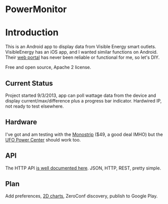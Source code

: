 PowerMonitor
============

# Introduction
This is an Android app to display data from Visible Energy smart outlets. VisibleEnergy has an iOS app, and I wanted similar functions on Android. Their
[web portal](http://service.visiblenergy.com/login) has never been reliable or functional for me, so let's DIY.

Free and open source, Apache 2 license.

## Current Status

Project started 9/3/2013, app can poll wattage data from the device and display current/max/difference plus a progress bar indicator. Hardwired IP, not ready to
test elsewhere.

## Hardware

I've got and am testing with the [Monostrip](http://www.visiblenergy.com/products/monostrip.html) ($49, a good deal IMHO) but the
[UFO Power Center](http://www.visiblenergy.com/products/ufo.html) should work too.

## API

The HTTP API [is well documented here](http://portal.visiblenergy.com/page/articles.html/_/developers/local-http-api/). JSON, HTTP, REST, pretty simple.

## Plan

Add preferences, [2D charts](https://github.com/limccn/Android-Charts), ZeroConf discovery, publish to Google Play.